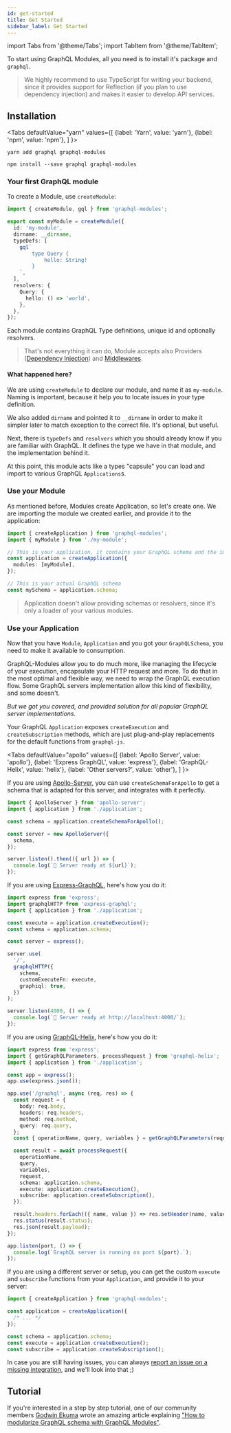 ```yaml
---
id: get-started
title: Get Started
sidebar_label: Get Started
---
```


import Tabs from '@theme/Tabs';
import TabItem from '@theme/TabItem';

To start using GraphQL Modules, all you need is to install it's package and `graphql`.

> We highly recommend to use TypeScript for writing your backend, since it provides support for Reflection (if you plan to use dependency injection) and makes it easier to develop API services.

## Installation

<Tabs
defaultValue="yarn"
values={[
{label: 'Yarn', value: 'yarn'},
{label: 'npm', value: 'npm'},
]
}>
<TabItem value="yarn">

    yarn add graphql graphql-modules

</TabItem>

<TabItem value="npm">

    npm install --save graphql graphql-modules

</TabItem>
</Tabs>

### Your first GraphQL module

To create a Module, use `createModule`:

```typescript
import { createModule, gql } from 'graphql-modules';

export const myModule = createModule({
  id: 'my-module',
  dirname: __dirname,
  typeDefs: [
    gql`
        type Query {
            hello: String!
        }
    `,
  ],
  resolvers: {
    Query: {
      hello: () => 'world',
    },
  },
});
```

Each module contains GraphQL Type definitions, unique id and optionally resolvers.

> That's not everything it can do, Module accepts also Providers ([Dependency Injection](./di/introduction)) and [Middlewares](./advanced/middlewares).

#### What happened here?

We are using `createModule` to declare our module, and name it as `my-module`. Naming is important, because it help you to locate issues in your type definition.

We also added `dirname` and pointed it to `__dirname` in order to make it simpler later to match exception to the correct file. It's optional, but useful.

Next, there is `typeDefs` and `resolvers` which you should already know if you are familiar with GraphQL. It defines the type we have in that module, and the implementation behind it.

At this point, this module acts like a types "capsule" you can load and import to various GraphQL `Applications`s.

### Use your Module

As mentioned before, Modules create Application, so let's create one. We are importing the module we created earlier, and provide it to the application:

```typescript
import { createApplication } from 'graphql-modules';
import { myModule } from './my-module';

// This is your application, it contains your GraphQL schema and the implementation of it.
const application = createApplication({
  modules: [myModule],
});

// This is your actual GraphQL schema
const mySchema = application.schema;
```

> Application doesn't allow providing schemas or resolvers, since it's only a loader of your various modules.

### Use your Application

Now that you have `Module`, `Application` and you got your `GraphQLSchema`, you need to make it available to consumption.

GraphQL-Modules allow you to do much more, like managing the lifecycle of your execution, encapsulate your HTTP request and more. To do that in the most optimal and flexible way, we need to wrap the GraphQL execution flow. Some GraphQL servers implementation allow this kind of flexibility, and some doesn't.

_But we got you covered, and provided solution for all popular GraphQL server implementations._

Your GraphQL `Application` exposes `createExecution` and `createSubscription` methods, which are just plug-and-play replacements for the default functions from `graphql-js`.

<Tabs
defaultValue="apollo"
values={[
{label: 'Apollo Server', value: 'apollo'},
{label: 'Express GraphQL', value: 'express'},
{label: 'GraphQL-Helix', value: 'helix'},
{label: 'Other servers?', value: 'other'},
]
}>
<TabItem value="apollo">

If you are using [Apollo-Server](https://github.com/apollographql/apollo-server), you can use `createSchemaForApollo` to get a schema that is adapted for this server, and integrates with it perfectly.

```typescript title="/src/server.ts"
import { ApolloServer } from 'apollo-server';
import { application } from './application';

const schema = application.createSchemaForApollo();

const server = new ApolloServer({
  schema,
});

server.listen().then(({ url }) => {
  console.log(`🚀 Server ready at ${url}`);
});
```

</TabItem>
<TabItem value="express">

If you are using [Express-GraphQL](https://github.com/graphql/express-graphql), here's how you do it:

```typescript title="/src/server.ts"
import express from 'express';
import graphqlHTTP from 'express-graphql';
import { application } from './application';

const execute = application.createExecution();
const schema = application.schema;

const server = express();

server.use(
  '/',
  graphqlHTTP({
    schema,
    customExecuteFn: execute,
    graphiql: true,
  })
);

server.listen(4000, () => {
  console.log(`🚀 Server ready at http://localhost:4000/`);
});
```

</TabItem>
<TabItem value="helix">

If you are using [GraphQL-Helix](https://github.com/contrawork/graphql-helix), here's how you do it:

```typescript title="/src/server.ts"
import express from 'express';
import { getGraphQLParameters, processRequest } from 'graphql-helix';
import { application } from './application';

const app = express();
app.use(express.json());

app.use('/graphql', async (req, res) => {
  const request = {
    body: req.body,
    headers: req.headers,
    method: req.method,
    query: req.query,
  };
  const { operationName, query, variables } = getGraphQLParameters(request);

  const result = await processRequest({
    operationName,
    query,
    variables,
    request,
    schema: application.schema,
    execute: application.createExecution(),
    subscribe: application.createSubscription(),
  });

  result.headers.forEach(({ name, value }) => res.setHeader(name, value));
  res.status(result.status);
  res.json(result.payload);
});

app.listen(port, () => {
  console.log(`GraphQL server is running on port ${port}.`);
});
```

</TabItem>
<TabItem value="other">

If you are using a different server or setup, you can get the custom `execute` and `subscribe` functions from your `Application`, and provide it to your server:

```typescript
import { createApplication } from 'graphql-modules';

const application = createApplication({
  /* ... */
});

const schema = application.schema;
const execute = application.createExecution();
const subscribe = application.createSubscription();
```

In case you are still having issues, you can always [report an issue on a missing integration](https://github.com/Urigo/graphql-modules/issues/new), and we'll look into that ;)

</TabItem>
</Tabs>

## Tutorial

If you're interested in a step by step tutorial, one of our community members [Godwin Ekuma](https://blog.logrocket.com/author/godwinekuma/) wrote an amazing article explaining ["How to modularize GraphQL schema with GraphQL Modules"](https://blog.logrocket.com/graphql-modules-tutorial-how-to-modularize-graphql-schema/).
